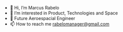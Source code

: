 - 👋 Hi, I’m Marcus Rabelo
- 👀 I’m interested in Product, Technologies and Space
- 🌱 Future Aeroespacial Engineer
- 📫 How to reach me rabelomanager@gmail.com

<!---
rabelomanager/rabelomanager is a ✨ special ✨ repository because its `README.md` (this file) appears on your GitHub profile.
You can click the Preview link to take a look at your changes.
--->
